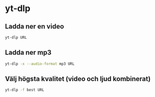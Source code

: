 # yt-dlp

## Ladda ner en video

```bash
yt-dlp URL
```

## Ladda ner mp3

```bash
yt-dlp -x --audio-format mp3 URL
```

## Välj högsta kvalitet (video och ljud kombinerat)

```bash
yt-dlp -f best URL
```